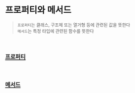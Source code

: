 # 프로퍼티와 메서드
> `프로퍼티`는 클래스, 구조체 또는 열거형 등에 관련된 값을 뜻한다  
> `메서드`는 특정 타입에 관련된 함수를 뜻한다

<br>

## [`프로퍼티`]()
<br>

## [`메서드`]()
<br>
